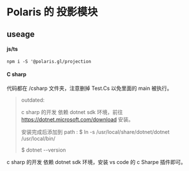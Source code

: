 # Polaris 的 投影模块

## useage

#### js/ts

`npm i -S '@polaris.gl/projection`

#### C sharp

代码都在 /csharp 文件夹，注意删掉 Test.Cs 以免里面的 main 被执行。

> outdated:
>
> c sharp 的开发 依赖 dotnet sdk 环境，前往 https://dotnet.microsoft.com/download 安装。
>
> 安装完成后添加到 path : $ ln -s /usr/local/share/dotnet/dotnet /usr/local/bin/
>
> $ dotnet --version

c sharp 的开发 依赖 dotnet sdk 环境，安装 vs code 的 c Sharpe 插件即可。

